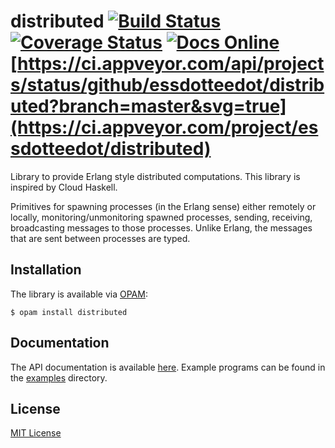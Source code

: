 # distributed [![Build Status](https://travis-ci.org/essdotteedot/distributed.svg?branch=master)](https://travis-ci.org/essdotteedot/distributed) [![Coverage Status](https://coveralls.io/repos/github/essdotteedot/distributed/badge.svg?branch=master)](https://coveralls.io/github/essdotteedot/distributed?branch=master) [![Docs Online](https://img.shields.io/badge/Docs-Online-brightgreen.svg)](https://essdotteedot.github.io/distributed/) [https://ci.appveyor.com/api/projects/status/github/essdotteedot/distributed?branch=master&svg=true](https://ci.appveyor.com/project/essdotteedot/distributed)
Library to provide Erlang style distributed computations. This library is inspired by Cloud Haskell.

Primitives for spawning processes (in the Erlang sense) either remotely or locally, monitoring/unmonitoring spawned processes, sending, 
receiving, broadcasting messages to those processes. Unlike Erlang, the messages that are sent between processes are typed.

Installation
------------

The library is available via [OPAM](https://opam.ocaml.org):

    $ opam install distributed

Documentation
-------------

The API documentation is available [here](https://essdotteedot.github.io/distributed/).
Example programs can be found in the [examples](examples) directory.

License
-------

[MIT License](LICENSE)
